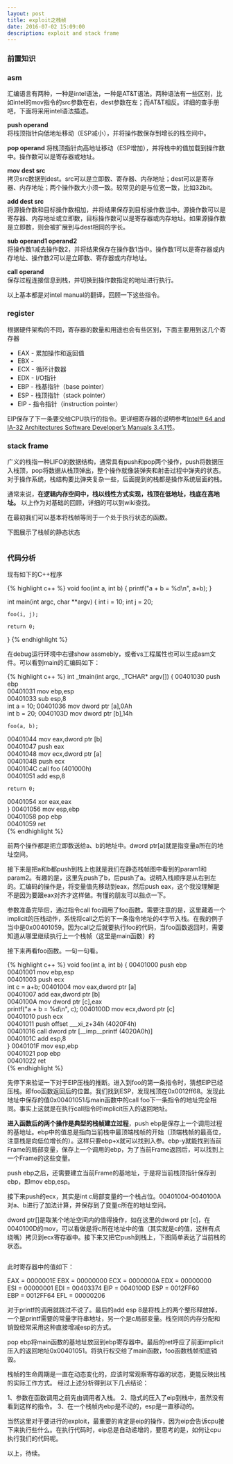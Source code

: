 ```yaml
---
layout: post
title: exploit之栈帧
date: 2016-07-02 15:09:00
description: exploit and stack frame
---
```

>
>

### 前置知识		
>  

### asm	  
>
>

汇编语言有两种，一种是intel语法，一种是AT&T语法。两种语法有一些区别，比如intel的mov指令的src参数在右，dest参数在左；而AT&T相反。详细的查手册吧，下面将采用intel语法描述。

**push operand**  
将栈顶指针向低地址移动（ESP减小），并将操作数保存到增长的栈空间中。

**pop operand**
将栈顶指针向高地址移动（ESP增加），并将栈中的值加载到操作数中。操作数可以是寄存器或地址。

**mov dest src**  
拷贝src数据到dest。src可以是立即数、寄存器、内存地址；dest可以是寄存器、内存地址；两个操作数大小须一致。较常见的是与位宽一致，比如32bit。

**add dest src**  
将源操作数和目标操作数相加，并将结果保存到目标操作数当中。源操作数可以是寄存器、内存地址或立即数，目标操作数可以是寄存器或内存地址。如果源操作数是立即数，则会被扩展到与dest相同的字长。

**sub operand1 operand2**  
将操作数1减去操作数2，并将结果保存在操作数1当中。操作数1可以是寄存器或内存地址、操作数2可以是立即数、寄存器或内存地址。

**call operand**  
保存过程连接信息到栈，并切换到操作数指定的地址进行执行。

以上基本都是对intel manual的翻译，回顾一下这些指令。

### register  

>

根据硬件架构的不同，寄存器的数量和用途也会有些区别，下面主要用到这几个寄存器


- EAX - 累加操作和返回值
- EBX -
- ECX - 循环计数器
- EDX - I/O指针
- EBP - 栈基指针（base pointer）
- ESP - 栈顶指针（stack pointer）
- EIP - 指令指针（instruction pointer）


EIP保存了下一条要交给CPU执行的指令。更详细寄存器的说明参考[Intel® 64 and IA-32 Architectures Software Developer’s Manuals  3.4.1节](http://119.90.25.40/www.intel.com/content/dam/www/public/us/en/documents/manuals/64-ia-32-architectures-software-developer-vol-1-manual.pdf)。


### stack frame

>

广义的栈指一种LIFO的数据结构，通常具有push和pop两个操作，push将数据压入栈顶，pop将数据从栈顶弹出，整个操作就像装弹夹和射击过程中弹夹的状态。对于操作系统，栈结构要比弹夹复杂一些，后面提到的栈都是操作系统层面的栈。

通常来说，**在逻辑内存空间中，栈以线性方式实现，栈顶在低地址，栈底在高地址。**
以上作为对基础的回顾，详细的可以到wiki查找。

在最初我们可以基本将栈帧等同于一个处于执行状态的函数。

下图展示了栈帧的静态状态  

<div class="img_row">
	<img class="col three" src="{{ site.baseurl }}/img/stack_frame_static.jpg" alt="" title="stack frame static"/>
</div>

>
>

### 代码分析  
>

现有如下的C++程序  

{% highlight c++ %}
void foo(int a, int b)
{
    printf("a + b = %d\n", a+b);
}

int main(int argc, char **argv)
{
    int i = 10;
    int j = 20;

    foo(i, j);

    return 0;
}
{% endhighlight %}

在debug运行环境中右键show assmebly，或者vs工程属性也可以生成asm文件。可以看到main的汇编码如下：

{% highlight c++ %}
int _tmain(int argc, _TCHAR* argv[])
{
00401030  push        ebp  
00401031  mov         ebp,esp  
00401033  sub         esp,8  
	int a = 10;
00401036  mov         dword ptr [a],0Ah  
	int b = 20;
0040103D  mov         dword ptr [b],14h  

	foo(a, b);
00401044  mov         eax,dword ptr [b]  
00401047  push        eax  
00401048  mov         ecx,dword ptr [a]  
0040104B  push        ecx  
0040104C  call        foo (401000h)  
00401051  add         esp,8  

	return 0;
00401054  xor         eax,eax  
}
00401056  mov         esp,ebp  
00401058  pop         ebp  
00401059  ret   
{% endhighlight %}

前两个操作都是把立即数送给a、b的地址中。dword ptr[a]就是指变量a所在的地址空间。

接下来是把a和b都push到栈上也就是我们在静态栈帧图中看到的param1和param2。有趣的是，这里先push了b，后push了a。说明入栈顺序是从右到左的。汇编码的操作是，将变量值先移动到eax，然后push eax，这个我没理解是不是因为要跟eax对齐才这样做。有懂的朋友可以指点一下。

参数准备完毕后，通过指令call foo调用了foo函数。需要注意的是，这里藏着一个implicit的压栈动作，系统将call之后的下一条指令地址的4字节入栈。在我的例子当中是0x00401059。因为call之后就要执行foo的代码，当foo函数返回时，需要知道从哪里继续执行上一个栈帧（这里是main函数）的

接下来再看foo函数。一句一句看。

{% highlight c++ %}
void foo(int a, int b)
{
00401000  push        ebp  
00401001  mov         ebp,esp  
00401003  push        ecx  
	int c = a+b;
00401004  mov         eax,dword ptr [a]  
00401007  add         eax,dword ptr [b]  
0040100A  mov         dword ptr [c],eax  
	printf("a + b = %d\n", c);
0040100D  mov         ecx,dword ptr [c]  
00401010  push        ecx  
00401011  push        offset ___xi_z+34h (4020F4h)  
00401016  call        dword ptr [__imp__printf (4020A0h)]  
0040101C  add         esp,8  
}
0040101F  mov         esp,ebp  
00401021  pop         ebp  
00401022  ret  
{% endhighlight %}

先停下来验证一下对于EIP压栈的推断。进入到foo的第一条指令时，猜想EIP已经压栈。即foo函数返回后的位置。我们找到ESP，发现栈顶在0x0012ff68。发现此地址中保存的值0x00401051与main函数中的call foo下一条指令的地址完全相同。事实上这就是在执行call指令时implicit压入的返回地址。

**进入函数后的两个操作是典型的栈帧建立过程**，push ebp是保存上一个调用过程的基地址。ebp中的值总是指向当前栈中最顶端栈帧的开始（顶端栈帧的最高位，注意栈是向低位增长的）。这样只要ebp+x就可以找到入参。ebp-y就能找到当前Frame的局部变量，保存上一个调用的ebp，为了当前Frame返回后，可以找到上一个Frame的这些变量。

push ebp之后，还需要建立当前Frame的基地址，于是将当前栈顶指针保存到ebp，即mov ebp,esp。

接下来push的ecx，其实是int c局部变量的一个栈占位。00401004-0040100A对a、b进行了加法计算，并保存到了变量c所在的地址空间。

dword ptr[]是取某个地址空间内的值得操作，如在这里的dword ptr [c]，在0040100D的mov，可以看做是将c所在地址中的值（其实就是c的值，这样有点绕嘴）拷贝到ecx寄存器中。接下来又把它push到栈上，下图简单表达了当前栈的状态。

<div class="img_row">
	<img class="col three" src="{{ site.baseurl }}/img/stack_frame_with_foo.jpg" alt="" title="stack frame with foo"/>
</div>

此时寄存器中的值如下：

EAX = 0000001E EBX = 00000000 ECX = 0000000A EDX = 00000000 ESI = 00000001 EDI = 00403374 EIP = 0040100D ESP = 0012FF60 EBP = 0012FF64 EFL = 00000206

对于printf的调用就跳过不说了。最后的add esp 8是将栈上的两个整形释放掉，一个是printf需要的常量字符串地址，另一个是c局部变量。栈空间的内存分配和销毁经常采用这种直接增减esp的方式。

pop ebp将main函数的基地址放回到ebp寄存器中。最后的ret呼应了前面implicit压入的返回地址0x00401051。将执行权交给了main函数，foo函数栈帧彻底销毁。

栈帧的生命周期是一直在动态变化的，应该时常观察寄存器的状态，更能反映出栈的实际工作方式。
经过上述分析得到以下几点结论：

1、参数在函数调用之前先由调用者入栈。
2、隐式的压入了eip到栈中，虽然没有看到这样的指令。
3、在一个栈帧内ebp是不动的，esp是一直移动的。

当然这里对于要进行的exploit，最重要的肯定是eip的操作，因为eip会告诉cpu接下来执行些什么。在执行代码时，eip总是自动递增的，要思考的是，如何让cpu执行我们的代码呢。

以上，待续。


